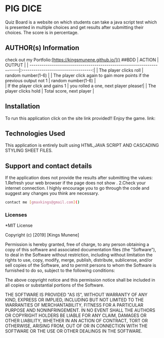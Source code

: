 # PIG DICE

Quiz Board is a website on which students can take a java script test which is presented in multiple choices and get results after submitting their choices. The score is in percentage.
## AUTHOR(s) Information
check out my Portfolio:[https://kingsmunene.github.io/]()
##BDD
|       ACTION                                                            |            OUTPUT                    |
| ------------------------------------------------------------------------|:------------------------------------:|
| The player clicks roll                                                  | random number(1-6)                   |
| The player click again to gain more points if the previous output not 1 | random number(1-6)                   |        
| If the player click and gains 1                                         | you rolled a one, next player please!|
| The player clicks hold                                                  | Total score, next player             |

## Installation
To run this application click on the site link provided!!
Enjoy the game.
link:

## Technologies Used
This application is entirely built using HTML,JAVA SCRIPT AND CASCADING STYLING SHEET FILES.
## Support and contact details
If the application does not provide the results after submitting the values:
1.Refresh your web browser if the page does not show .
2.Check your internet connection.
I highly encourage you to go through the code and suggest any changes you think are necessary.
```bash
contact me [gmaxkings@gmail.com]()
```

### Licenses
*MIT License

Copyright (c) [2019] [Kings Munene]

Permission is hereby granted, free of charge, to any person obtaining a copy
of this software and associated documentation files (the "Software"), to deal
in the Software without restriction, including without limitation the rights
to use, copy, modify, merge, publish, distribute, sublicense, and/or sell
copies of the Software, and to permit persons to whom the Software is
furnished to do so, subject to the following conditions:

The above copyright notice and this permission notice shall be included in all
copies or substantial portions of the Software.

THE SOFTWARE IS PROVIDED "AS IS", WITHOUT WARRANTY OF ANY KIND, EXPRESS OR
IMPLIED, INCLUDING BUT NOT LIMITED TO THE WARRANTIES OF MERCHANTABILITY,
FITNESS FOR A PARTICULAR PURPOSE AND NONINFRINGEMENT. IN NO EVENT SHALL THE
AUTHORS OR COPYRIGHT HOLDERS BE LIABLE FOR ANY CLAIM, DAMAGES OR OTHER
LIABILITY, WHETHER IN AN ACTION OF CONTRACT, TORT OR OTHERWISE, ARISING FROM,
OUT OF OR IN CONNECTION WITH THE SOFTWARE OR THE USE OR OTHER DEALINGS IN THE
SOFTWARE.
